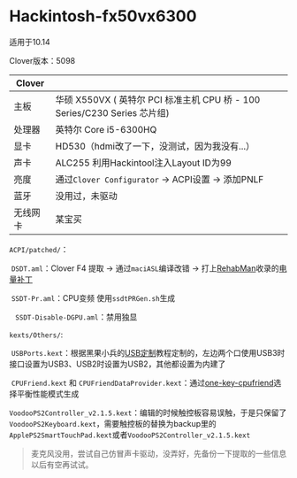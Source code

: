 # Hackintosh-fx50vx6300

适用于10.14

Clover版本：5098

| Clover   |                                                              |
| -------- | ------------------------------------------------------------ |
| 主板     | 华硕 X550VX ( 英特尔 PCI 标准主机 CPU 桥 - 100 Series/C230 Series 芯片组) |
| 处理器   | 英特尔 Core i5-6300HQ                                        |
| 显卡     | HD530（hdmi改了一下，没测试，因为我没有...）                 |
| 声卡     | ALC255	利用Hackintool注入Layout ID为99                    |
| 亮度     | 通过`Clover Configurator` -> ACPI设置 -> 添加PNLF            |
| 蓝牙     | 没用过，未驱动                                               |
| 无线网卡 | 某宝买                                                       |

`ACPI/patched/`：

​	`DSDT.aml`：Clover F4 提取 -> 通过`maciASL`编译改错 -> 打上[RehabMan](https://github.com/RehabMan)收录的[电量补丁](https://github.com/RehabMan/Laptop-DSDT-Patch/blob/master/battery/battery_ASUS-N55SL.txt)

​	`SSDT-Pr.aml`：CPU变频 使用`ssdtPRGen.sh`生成

​    ` SSDT-Disable-DGPU.aml`：禁用独显

`kexts/Others/`:

​	`USBPorts.kext`：根据黑果小兵的[USB定制](https://blog.daliansky.net/Intel-FB-Patcher-tutorial-and-insertion-pose.html#%E5%AE%9A%E5%88%B6usb)教程定制的，左边两个口使用USB3时接口设置为USB3、USB2时设置为USB2，其他都设置为内建了

​	`CPUFriend.kext` 和 `CPUFriendDataProvider.kext`：通过[one-key-cpufriend](https://github.com/stevezhengshiqi/one-key-cpufriend)选择平衡性能模式生成

​	`VoodooPS2Controller_v2.1.5.kext`：编辑的时候触控板容易误触，于是只保留了`VoodooPS2Keyboard.kext`，需要触控板的替换为backup里的`ApplePS2SmartTouchPad.kext`或者`VoodooPS2Controller_v2.1.5.kext`





> 麦克风没用，尝试自己仿冒声卡驱动，没弄好，先备份一下提取的一些信息以后有空再试试。